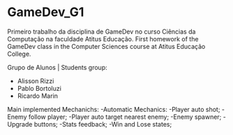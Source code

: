 # GameDev_G1
 Primeiro trabalho da disciplina de GameDev no curso Ciências da Computação na faculdade Atitus Educação.
 First homework of the GameDev class in the Computer Sciences course at Atitus Educação College.

Grupo de Alunos | Students group:
- Alisson Rizzi
- Pablo Bortoluzi
- Ricardo Marin

Main implemented Mechanichs:
 -Automatic Mechanics:
  -Player auto shot;
  -Enemy follow player;
  -Player auto target nearest enemy;
  -Enemy spawner;
 -Upgrade buttons;
 -Stats feedback;
 -Win and Lose states;
 
